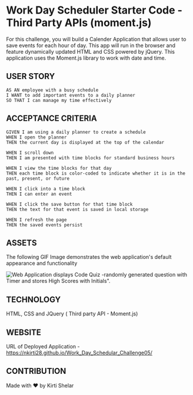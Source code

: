 # Work Day Scheduler Starter Code - Third Party APIs (moment.js)

For this challenge, you will build a Calender Application that allows user to save events for each hour of day.
This app will run in the browser and feature dynamically updated HTML and CSS powered by jQuery.
This application uses the Moment.js library to work with date and time.

## USER STORY

```
AS AN employee with a busy schedule
I WANT to add important events to a daily planner
SO THAT I can manage my time effectively
```

## ACCEPTANCE CRITERIA

```
GIVEN I am using a daily planner to create a schedule
WHEN I open the planner
THEN the current day is displayed at the top of the calendar

WHEN I scroll down
THEN I am presented with time blocks for standard business hours

WHEN I view the time blocks for that day
THEN each time block is color-coded to indicate whether it is in the past, present, or future

WHEN I click into a time block
THEN I can enter an event

WHEN I click the save button for that time block
THEN the text for that event is saved in local storage

WHEN I refresh the page
THEN the saved events persist

```

## ASSETS

The following GIF Image demonstrates the web application's default appearance and functionality

![Web Application displays Code Quiz -randomly generated question with Timer and stores High Scores with Initials".]()

## TECHNOLOGY

HTML, CSS and JQuery ( Third party API - Moment.js)

## WEBSITE

URL of Deployed Application - https://nkirti28.github.io/Work_Day_Schedular_Challenge05/

## CONTRIBUTION

Made with ❤️ by Kirti Shelar
